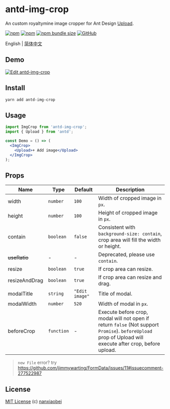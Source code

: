 # antd-img-crop

An custom royaltymine image cropper for Ant Design [Upload](https://ant.design/components/upload/).

[![npm](https://img.shields.io/npm/v/antd-img-crop.svg?style=flat-square)](https://www.npmjs.com/package/antd-img-crop)
[![npm](https://img.shields.io/npm/dt/antd-img-crop?style=flat-square)](https://www.npmtrends.com/antd-img-crop)
[![npm bundle size](https://img.shields.io/bundlephobia/minzip/antd-img-crop?style=flat-square)](https://bundlephobia.com/result?p=antd-img-crop)
[![GitHub](https://img.shields.io/github/license/nanxiaobei/antd-img-crop?style=flat-square)](https://github.com/nanxiaobei/antd-img-crop/blob/master/LICENSE)

English | [简体中文](./README.zh-CN.md)

## Demo

[![Edit antd-img-crop](https://codesandbox.io/static/img/play-codesandbox.svg)](https://codesandbox.io/s/antd-img-crop-4qoom5p9x4?fontsize=14)

## Install

```sh
yarn add antd-img-crop
```

## Usage

```jsx harmony
import ImgCrop from 'antd-img-crop';
import { Upload } from 'antd';

const Demo = () => (
  <ImgCrop>
    <Upload>+ Add image</Upload>
  </ImgCrop>
);
```

## Props

| Name          | Type       | Default        | Description                                                                                                                                               |
| ------------- | ---------- | -------------- | --------------------------------------------------------------------------------------------------------------------------------------------------------- |
| width         | `number`   | `100`          | Width of cropped image in `px`.                                                                                                                           |
| height        | `number`   | `100`          | Height of cropped image in `px`.                                                                                                                          |
| contain       | `boolean`  | `false`        | Consistent with `background-size: contain`, crop area will fill the width or height.                                                                      |
| ~~useRatio~~  | -          | -              | Deprecated, please use `contain`.                                                                                                                         |
| resize        | `boolean`  | `true`         | If crop area can resize.                                                                                                                                  |
| resizeAndDrag | `boolean`  | `true`         | If crop area can resize and drag.                                                                                                                         |
| modalTitle    | `string`   | `"Edit image"` | Title of modal.                                                                                                                                           |
| modalWidth    | `number`   | `520`          | Width of modal in `px`.                                                                                                                                   |
| beforeCrop    | `function` | -              | Execute before crop, modal will not open if return `false` (Not support `Promise`). `beforeUpload` prop of Upload will execute after crop, before upload. |

> `new File` error? try https://github.com/jimmywarting/FormData/issues/11#issuecomment-277522987

## License

[MIT License](https://github.com/nanxiaobei/antd-img-crop/blob/master/LICENSE) (c) [nanxiaobei](https://mrlee.me/)

